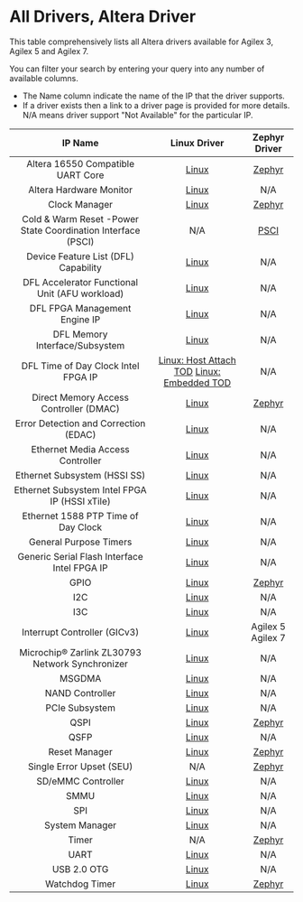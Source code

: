 # All Drivers, Altera Driver

This table comprehensively lists all Altera drivers available for Agilex 3, Agilex 5 and Agilex 7. 

You can filter your search by entering your query into any number of available columns.

- The Name column indicate the name of the IP that the driver supports.
- If a driver exists then a link to a driver page is provided for more details. N/A means driver support "Not Available" for the particular IP.

| **IP Name** | Linux Driver | Zephyr Driver |
| :-------:|:-----------------:|:----------:|
| Altera 16550 Compatible UART Core                            | <a href="../linux-dfl/uart_16550/uart_16550.md" target="_blank">Linux</a> | <a href="../zephyr-embedded/uart/uart.md" target="_blank">Zephyr</a> |
| Altera Hardware Monitor                                      | <a href="../linux-embedded/hwmon/hwmon.md" target="_blank">Linux</a> | N/A                                                          |
| Clock Manager                                                | <a href="../linux-embedded/clock_manager/clock_manager.md" target="_blank">Linux</a> | <a href="../zephyr-embedded/clock_manager/clock_manager.md" target="_blank">Zephyr</a> |
| Cold & Warm Reset -Power State Coordination Interface (PSCI) | N/A                                                          | <a href="../zephyr-embedded/psci/psci.md" target="_blank">PSCI</a> |
| Device Feature List (DFL) Capability                         | <a href="../linux-dfl/dfl/dfl.md" target="_blank">Linux</a>  | N/A                                                          |
| DFL Accelerator Functional Unit (AFU workload)               | <a href="../linux-dfl/dfl_afu/dfl_afu.md" target="_blank">Linux</a> | N/A                                                          |
| DFL FPGA Management Engine IP                                | <a href="../linux-dfl/dfl_fme/dfl_fme.md" target="_blank">Linux</a> | N/A                                                          |
| DFL Memory Interface/Subsystem                               | <a href="../linux-dfl/dfl_emif/dfl_emif.md" target="_blank">Linux</a> | N/A                                                          |
| DFL Time of Day Clock Intel FPGA IP                          | <a href="../linux-dfl/ptp_dfl_tod/ptp_dfl_tod.md" target="_blank">Linux: Host Attach TOD</a>   <a href="../linux-embedded/ptp_dfl_tod/ptp_dfl_tod.md" target="_blank">Linux: Embedded TOD</a> | N/A                                                          |
| Direct Memory Access Controller (DMAC)                       | <a href="../linux-embedded/dma/dma.md" target="_blank">Linux</a> | <a href="../zephyr-embedded/dma/dma.md" target="_blank">Zephyr</a> |
| Error Detection and Correction (EDAC)                        | <a href="../linux-embedded/edac/edac.md" target="_blank">Linux</a> | N/A                                                          |
| Ethernet Media Access Controller                             | <a href="../linux-embedded/emac/emac.md" target="_blank">Linux</a> | N/A                                                          |
| Ethernet Subsystem (HSSI SS)                                 | <a href="../linux-embedded/hssi/hssi.md" target="_blank">Linux</a> | N/A                                                          |
| Ethernet Subsystem Intel FPGA IP (HSSI xTile)                | <a href="../linux-embedded/hssi_xtile/hssi_xtile.md" target="_blank">Linux</a> | N/A                                                          |
| Ethernet 1588 PTP Time of Day Clock                          | <a href="../linux-dfl/ptp_dfl_tod/ptp_dfl_tod.md" target="_blank">Linux</a> | N/A                                                          |
| General Purpose Timers                                       | <a href="../linux-embedded/apb_timers/apb_timers.md" target="_blank">Linux</a> | N/A                                                          |
| Generic Serial Flash Interface Intel FPGA IP                 | <a href="../linux-dfl/spi_altera_dfl/spi_altera_dfl.md" target="_blank">Linux</a> | N/A                                                          |
| GPIO                                                         | <a href="../linux-embedded/gpio/gpio.md" target="_blank">Linux</a> | <a href="../zephyr-embedded/gpio/gpio.md" target="_blank">Zephyr</a> |
| I2C                                                          | <a href="../linux-embedded/i2c/i2c.md" target="_blank">Linux</a> | N/A                                                          |
| I3C                                                          | <a href="../linux-embedded/i3c/i3c.md" target="_blank">Linux</a> | N/A                                                          |
| Interrupt Controller (GICv3)                                 | <a href="../linux-embedded/interrupt_controller_GICv3/irq_gic_v3.md" target="_blank">Linux</a> | Agilex 5   Agilex 7                                          |
| Microchip® Zarlink ZL30793 Network Synchronizer              | <a href="../linux-embedded/zarlink_clock_synchronizer/zarlink_clock_synchronizer.md" target="_blank">Linux</a> | N/A                                                          |
| MSGDMA                                                       | <a href="../linux-embedded/dma/msgdma/msgdma.md" target="_blank">Linux</a> | N/A                                                          |
| NAND Controller                                              | <a href="../linux-embedded/nand/nand.md" target="_blank">Linux</a> | N/A                                                          |
| PCIe Subsystem                                               | <a href="../linux-dfl/dfl-pci/dfl-pcie.md" target="_blank">Linux</a> | N/A                                                          |
| QSPI                                                         | <a href="../linux-embedded/qspi/qspi.md" target="_blank">Linux</a> | <a href="../zephyr-embedded/qspi/qspi.md" target="_blank">Zephyr</a> |
| QSFP                                                         | <a href="../linux-embedded/qsfp/qsfp.md" target="_blank">Linux</a> | N/A                                                          |
| Reset Manager                                                | <a href="../linux-embedded/reset_manager/reset_manager.md" target="_blank">Linux</a> | <a href="../zephyr-embedded/reset_manager/reset_manager.md" target="_blank">Zephyr</a> |
| Single Error Upset (SEU)                                     | N/A                                                          | <a href="../zephyr-embedded/seu/seu.md" target="_blank">Zephyr</a> |
| SD/eMMC Controller                                           | <a href="../linux-embedded/sd-emmc/sd-emmc.md" target="_blank">Linux</a> | N/A                                                          |
| SMMU                                                         | <a href="../linux-embedded/smmu/smmu.md" target="_blank">Linux</a> | N/A                                                          |
| SPI                                                          | <a href="../linux-embedded/spi/spi.md" target="_blank">Linux</a> | N/A                                                          |
| System Manager                                               | <a href="../linux-embedded/system_manager/system_manager.md" target="_blank">Linux</a> | N/A                                                          |
| Timer                                                        | N/A                                                          | <a href="../zephyr-embedded/timer/timer.md" target="_blank">Zephyr</a> |
| UART                                                         | <a href="../linux-embedded/uart/uart.md" target="_blank">Linux</a> | N/A                                                          |
| USB 2.0 OTG                                                  | <a href="../linux-embedded/usb2_0_otg/usb2_0_otg.md" target="_blank">Linux</a> | N/A                                                          |
| Watchdog Timer                                               | <a href="../linux-embedded/watchdog_timers/watchdog_timers.md" target="_blank">Linux</a> | <a href="../zephyr-embedded/watchdog/watchdog.md" target="_blank">Zephyr</a> |
